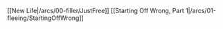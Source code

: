 [[New Life|/arcs/00-filler/JustFree]]
[[Starting Off Wrong, Part 1|/arcs/01-fleeing/StartingOffWrong]]